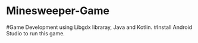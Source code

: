 # Minesweeper-Game
#Game Development using Libgdx libraray, Java and Kotlin.
#Install Android Studio to run this game.
